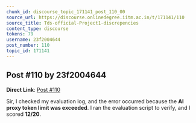 ```yaml
---
chunk_id: discourse_topic_171141_post_110_00
source_url: https://discourse.onlinedegree.iitm.ac.in/t/171141/110
source_title: Tds-official-Project1-discrepencies
content_type: discourse
tokens: 79
username: 23f2004644
post_number: 110
topic_id: 171141
---
```


## Post #110 by 23f2004644

**Direct Link**: [Post #110](https://discourse.onlinedegree.iitm.ac.in/t/171141/110)

Sir, I checked my evaluation log, and the error occurred because the **AI proxy token limit was exceeded**. I ran the evaluation script to verify, and I scored **12/20**.
